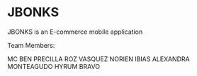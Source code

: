# JBONKS

JBONKS is an E-commerce mobile application

Team Members:

MC BEN PRECILLA
ROZ VASQUEZ
NORIEN IBIAS
ALEXANDRA MONTEAGUDO
HYRUM BRAVO
